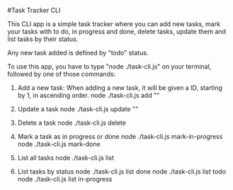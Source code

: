 #Task Tracker CLI

This CLI app is a simple task tracker where you can add new tasks, mark your tasks 
with to do, in progress and done, delete tasks, update them and list tasks by their status.

Any new task added is defined by "todo" status.

To use this app, you have to type "node ./task-cli.js" on your terminal, followed 
by one of those commands:

1. Add a new task: When adding a new task, it will be given a ID,
starting by 1, in ascending order.
    node ./task-cli.js add "<random task description>"
    
2. Update a task
    node ./task-cli.js update <ID> "<random task description>"
    
3. Delete a task
    node ./task-cli.js delete <ID>
    
4. Mark a task as in progress or done
    node ./task-cli.js mark-in-progress <ID>
    node ./task-cli.js mark-done <ID>
    
5. List all tasks
    node ./task-cli.js list
    
6. List tasks by status
    node ./task-cli.js list done
    node ./task-cli.js list todo
    node ./task-cli.js list in-progress
    

    
    

        

